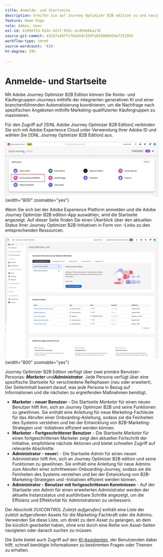 ```yaml
---
title: Anmelde- und Startseite
description: Greifen Sie auf Journey Optimizer B2B edition zu und navigieren Sie zu personalisierten Startseiten - verschiedene Ansichten für Marketing-Fachleute und Administratoren mit Schnellzugriff und KI-Assistent.
feature: Home Page
role: Admin, User
exl-id: 61956f53-62dc-421f-935c-acdb9e6ba178
source-git-commit: d3247a48ff1fbda54c559fa03580865da7252935
workflow-type: tm+mt
source-wordcount: '416'
ht-degree: 59%

---
```


# Anmelde- und Startseite

Mit Adobe Journey Optimizer B2B Edition können Sie Konto- und Käufergruppen-Journeys mithilfe der integrierten generativen KI und einer branchenführenden Automatisierung koordinieren, um die Nachfrage nach spezifischen Angeboten mithilfe Marketing-qualifizierter Käufergruppen zu maximieren.

<!-- Requirements?
-->
Für den Zugriff auf [!DNL Adobe Journey Optimizer B2B Edition] verbinden Sie sich mit Adobe Experience Cloud unter Verwendung Ihrer Adobe ID und wählen Sie [!DNL Journey Optimizer B2B Edition] aus.

![Adobe Experience Platform-Anwendungen](./assets/experience-cloud-apps.png){width="800" zoomable="yes"}

Wenn Sie sich bei der Adobe Experience Platform anmelden und die Adobe Journey Optimizer B2B edition-App auswählen, wird die Startseite angezeigt. Auf dieser Seite finden Sie einen Überblick über den aktuellen Status Ihrer Journey Optimizer B2B-Initiativen in Form von <!-- refined insights and-->-Links zu den entsprechenden Ressourcen. <!-- It also provides information about the ideal next action to take and where to find the comprehensive set of tutorials and documentation. -->

![Startseite von Journey Optimizer B2B Edition](./assets/home-page.png){width="800" zoomable="yes"}

Journey Optimizer B2B Edition verfügt über zwei primäre Benutzer-Personas: _&#x200B;**Marketer**&#x200B;_ und _&#x200B;**Administrator**&#x200B;_. Jede Persona verfügt über eine spezifische Startseite für verschiedene Reifephasen (neu oder erweitert). Der Seiteninhalt basiert darauf, was jede Persona in Bezug auf Informationen und die nächsten zu ergreifenden Maßnahmen benötigt.

* **Marketer - neuer Benutzer** - Die Startseite _Marketer_ für einen neuen Benutzer hilft ihm, sich an Journey Optimizer B2B und seine Funktionen zu gewöhnen. Sie enthält eine Anleitung für neue Marketing-Fachleute für das Abrufen einer Onboarding-Anleitung, sodass sie die Feinheiten des Systems verstehen und bei der Entwicklung von B2B-Marketing-Strategien und -Initiativen effizient werden können.
* **Marketer - Fortgeschrittener Benutzer** - Die Startseite _Marketer_ für einen fortgeschrittenen Marketer zeigt den aktuellen Fortschritt der Initiative, empfohlene nächste Aktionen und bietet schnellen Zugriff auf relevante Abschnitte.
* **Administrator - neuer**) - Die Startseite _Admin_ für einen neuen Administrator hilft ihm, sich an Journey Optimizer B2B edition und seine Funktionen zu gewöhnen. Sie enthält eine Anleitung für neue Admins zum Abrufen einer schrittweisen Onboarding-Journey, sodass sie die Feinheiten des Systems verstehen und bei der Entwicklung von B2B-Marketing-Strategien und -Initiativen effizient werden können.
* **Administrator - Benutzer mit fortgeschrittenen Kenntnissen** - Auf der Startseite von _Admin_ für einen erweiterten Administrator werden der aktuelle Instanzstatus und ausführbare Schritte angezeigt, um die Effizienz und Effektivität für Administratoren zu verbessern.

Der Abschnitt _[!UICONTROL Zuletzt aufgerufen]_ enthält eine Liste der zuletzt aufgerufenen Assets für die Marketing-Fachkraft oder die Admins. Verwenden Sie diese Liste, um direkt zu dem Asset zu gelangen, an dem Sie kürzlich gearbeitet haben, ohne erst durch eine Reihe von Asset-Seiten navigieren oder danach suchen zu müssen.

Die Seite bietet auch Zugriff auf den [KI-Assistenten](./ai-assistant/ai-assistant-overview.md), der Benutzenden dabei hilft, schnell benötigte Informationen zu bestimmten Fragen oder Themen zu erhalten.<!-- and to obtain specific recommendations for their challenges or objectives-->

<!-- 

## Marketer - new user

The Marketer home page for a new user consists of three rows that assist the marketer in getting accustomed to Journey Optimizer B2B and its capabilities. It also provides a view of the latest journeys that have been created, which can serve as a starting point for a new user.

The first row consists of a guided walkthrough for the new marketer to obtain an onboarding walkthrough so that they can understand the nuances of the system and become efficient in developing B2B marketing strategies and initiatives.

The second row consists of the recent AJO B2B journeys that have been created across the platform so that the marketer can get inspiration for the best practices to create an account journey.

The third row consists of the learning resources that can help a marketer gain more information on a specific topic.

## Marketer - advanced user

The Marketer home page for an advanced marketer consists of four rows that assists the marketer in obtaining more information on the current progress of the initiatives and on specific actions and on the next best action to be taken along with quick access to relevant sections.

The first row consists of the next set of actions that a B2B marketer can take based on the previous actions taken and the current state of the initiative, which provides a prompt for the user to make the next move that would align to the objective of the initiatives and help them reach the goals quickly.

The second row consists of the most recent assets accessed by the marketer to make it easier for the marketer to locate them and make updates to the same.

The third row consists of the Key Performance Indicators that can help the marketer gauge the overall performance of the marketing initiatives.

The fourth row consists of the learning resources that can help a marketer gain more information on a specific topic.

## Administrator - new user

The _Admin_ home page for a new administrator consists of three rows that assists the administrator in getting accustomed to Journey Optimizer B2B Edition and its capabilities, and provides a view of the latest journeys that have been created that can serve as a starting point for a new user.

The first row consists of a guided walkthrough for the new marketer to obtain a step-by-step onboarding journey to understand the nuances of the system and become efficient in developing B2B marketing strategies and initiatives with AJO B2B.

The second row consists of the recent assets used by the B2B marketers in a single table to make it easier for the administrator to know which assets are currently under focus.

The third row consists of the learning resources that would help an administrator gain more information on a specific topic.

## Administrator - advanced user

The _Admin_ home page for an advanced administrator consists of four rows that assists the administrator in obtaining more information about the current status of the instance and on specific actions that can be taken to make it more efficient and effective for the marketers.

The first row consists of the next set of actions that an administrator can take based on the previous actions taken and the current state of the instance. It serves as a prompt for the administrator to make the necessary updates to the parameters of the instances such as user permissions or any specific module configurations.

The second row consists of the recent assets used by the B2B marketers in a single table to make it easier for the administrator to know which assets are currently under focus.

The third row consists of the Key Performance Indicators that would help the administrators gauge the progress of the instance in terms of operational parameters such as users and usage.

The fourth row consists of the learning resources that would help the administrator gain more information on a specific topic.

-->